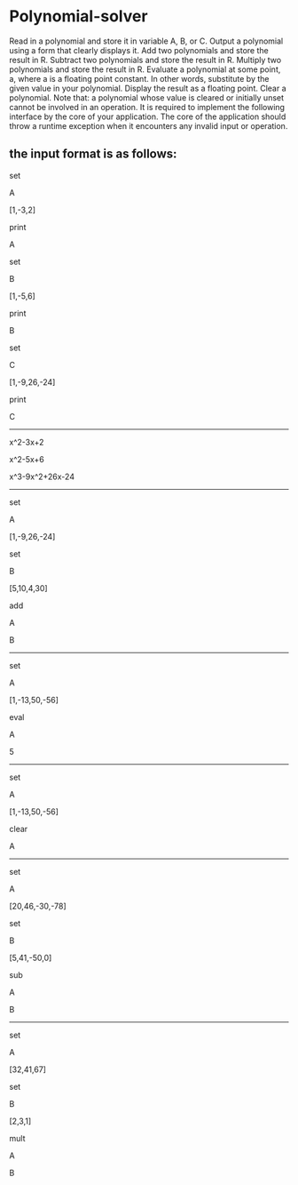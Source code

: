 # Polynomial-solver
Read in a polynomial and store it in variable A, B, or C. Output a polynomial using a form that clearly displays it. Add two polynomials and store the result in R. Subtract two polynomials and store the result in R. Multiply two polynomials and store the result in R. Evaluate a polynomial at some point, a, where a is a floating point constant. In other words, substitute by the given value in your polynomial. Display the result as a floating point. Clear a polynomial. Note that: a polynomial whose value is cleared or initially unset cannot be involved in an operation. It is required to implement the following interface by the core of your application. The core of the application should throw a runtime exception when it encounters any invalid input or operation.

the input format is as follows:
-----
set

A

[1,-3,2]

print

A

set

B

[1,-5,6]

print

B

set

C

[1,-9,26,-24]

print

C

-----

x^2-3x+2

x^2-5x+6

x^3-9x^2+26x-24

---------

set

A

[1,-9,26,-24]

set

B

[5,10,4,30]

add

A

B

--------

set

A

[1,-13,50,-56]

eval

A

5


-------


set

A

[1,-13,50,-56]

clear

A

--------


set

A

[20,46,-30,-78]

set

B

[5,41,-50,0]

sub

A

B

--------

set

A

[32,41,67]

set

B

[2,3,1]

mult

A

B
